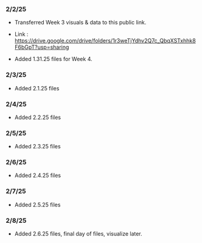 ### 2/2/25

- Transferred Week 3 visuals & data to this public link.

- Link : https://drive.google.com/drive/folders/1r3weTjYdhv2Q7c_QbqXSTxhhk8F6bGpT?usp=sharing

- Added 1.31.25 files for Week 4.

### 2/3/25

- Added 2.1.25 files

### 2/4/25

- Added 2.2.25 files

### 2/5/25

- Added 2.3.25 files

### 2/6/25

- Added 2.4.25 files

### 2/7/25

- Added 2.5.25 files

### 2/8/25

- Added 2.6.25 files, final day of files, visualize later.